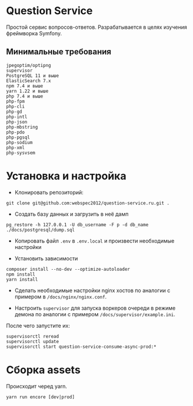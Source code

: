 # Question Service

Простой сервис вопросов-ответов. Разрабатывается в целях изучения фреймворка Symfony.

## Минимальные требования
```text
jpegoptim/optipng
supervisor
PostgreSQL 11 и выше
ElasticSearch 7.x
npm 7.4 и выше
yarn 1.22 и выше
php 7.4 и выше
php-fpm
php-cli
php-gd
php-intl
php-json
php-mbstring
php-pdo
php-pgsql
php-sodium
php-xml
php-sysvsem
```

# Установка и настройка

* Клонировать репозиторий: 
```text
git clone git@github.com:webspec2012/question-service.ru.git .
```

* Создать базу данных и загрузить в неё дамп
```text
pg_restore -h 127.0.0.1 -U db_username -F p -d db_name ./docs/postgresql/dump.sql
```

* Копировать файл `.env` в `.env.local` и произвести необходимые настройки

* Установить зависимости

```text
composer install --no-dev --optimize-autoloader
npm install
yarn install
```

* Сделать необходимые настройки nginx хостов по аналогии с примером в `/docs/nginx/nginx.conf`.

* Настроить `supervisor` для запуска воркеров очереди в режиме демона по аналогии с примером `/docs/supervisor/example.ini`.
  
После чего запустите их:
```text
supervisorctl reread
supervisorctl update
supervisorctl start question-service-consume-async-prod:*
```
 # Сборка assets

Происходит черед yarn.

```
yarn run encore [dev|prod]
```
